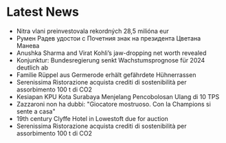 # Latest News
-  Nitra vlani preinvestovala rekordných 28,5 milióna eur
-  Румен Радев удостои с Почетния знак на президента Цветана Манева
-  Anushka Sharma and Virat Kohli’s jaw-dropping net worth revealed
-  Konjunktur: Bundesregierung senkt Wachstumsprognose für 2024 deutlich ab
-  Familie Rüppel aus Germerode erhält gefährdete Hühnerrassen
-  Serenissima Ristorazione acquista crediti di sostenibilità per assorbimento 100 t di CO2
-  Kesiapan KPU Kota Surabaya Menjelang Pencobolosan Ulang di 10 TPS
-  Zazzaroni non ha dubbi: "Giocatore mostruoso. Con la Champions si sente a casa"
-  19th century Clyffe Hotel in Lowestoft due for auction
-  Serenissima Ristorazione acquista crediti di sostenibilità per assorbimento 100 t di CO2
